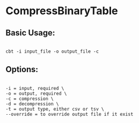 # CompressBinaryTable
 
## Basic Usage:

```console

cbt -i input_file -o output_file -c 

```

## Options:

```console

-i = input, required \
-o = output, required \
-c = compression \
-d = decompression \
-t = output type, either csv or tsv \
--override = to override output file if it exist 

```
